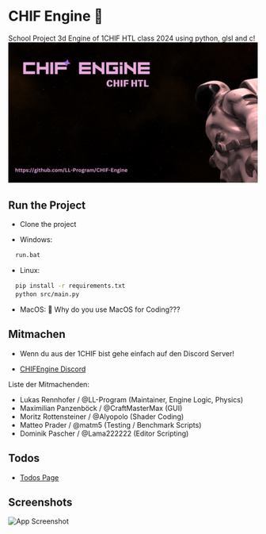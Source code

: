 
# CHIF Engine 🚀
School Project 3d Engine of 1CHIF HTL class 2024 using python, glsl and c!
![App Logo](Ressources/CHIF-Engine.png)

## Run the Project

 - Clone the project

- Windows:
```bash
  run.bat
```

- Linux:

```bash
  pip install -r requirements.txt
  python src/main.py
```
 - MacOS: 🤷 Why do you use MacOS for Coding???

## Mitmachen
 - Wenn du aus der 1CHIF bist gehe einfach auf den Discord Server!

 - [CHIFEngine Discord](https://discord.gg/KfNVQbYK)

Liste der Mitmachenden:

 - Lukas Rennhofer / @LL-Program (Maintainer, Engine Logic, Physics)
 - Maximilian Panzenböck / @CraftMasterMax (GUI)
 - Moritz Rottensteiner / 
@Alyopolo (Shader Coding)
 - Matteo Prader / @matm5 (Testing / Benchmark Scripts)
 - Dominik Pascher / @Lama222222 (Editor Scripting)
## Todos
 - [Todos Page](Ressources/Pages/Todo.md)
## Screenshots

![App Screenshot](Ressources/Screenshot1.png)
